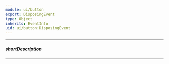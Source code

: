 ```yaml
---
module: ui/button
export: DisposingEvent
type: Object
inherits: EventInfo
uid: ui/button:DisposingEvent
---
```

---
##### shortDescription
<!-- Description goes here -->

---
<!-- Description goes here -->